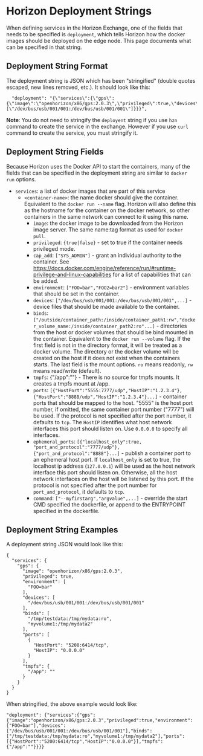 # Horizon Deployment Strings

When defining services in the Horizon Exchange, one of the fields that needs to be specified is `deployment`, which tells Horizon how the docker images should be deployed on the edge node. This page documents what can be specified in that string.

## Deployment String Format

The deployment string is JSON which has been "stringified" (double quotes escaped, new lines removed, etc.). It should look like this:

```
  "deployment": "{\"services\":{\"gps\":{\"image\":\"openhorizon/x86/gps:2.0.3\",\"privileged\":true,\"devices\":[\"/dev/bus/usb/001/001:/dev/bus/usb/001/001\"]}}}",
 ```

 **Note**: You do not need to stringify the `deployent` string if you use `hzn` command to create the service in the exchange. However if you use `curl` command to create the service, you must stringify it.

## Deployment String Fields

Because Horizon uses the Docker API to start the containers, many of the fields that can be specified in the deployment string are similar to `docker run` options.

- `services`: a list of docker images that are part of this service
  - `<container-name>`: the name docker should give the container. Equivalent to the `docker run --name` flag. Horizon will also define this as the hostname for the container on the docker network, so other containers in the same network can connect to it using this name.
    - `image`: the docker image to be downloaded from the Horizon image server. The same name:tag format as used for `docker pull`.
    - `privileged`: `{true|false}` - set to true if the container needs privileged mode.
    - `cap_add`: `["SYS_ADMIN"]` - grant an individual authority to the container. See https://docs.docker.com/engine/reference/run/#runtime-privilege-and-linux-capabilities for a list of capabilities that can be added.
    - `environment`: `["FOO=bar","FOO2=bar2"]` - environment variables that should be set in the container.
    - `devices`: `["/dev/bus/usb/001/001:/dev/bus/usb/001/001",...]` - device files that should be made available to the container.
    - `binds`: `["/outside/container_path:/inside/container_path1:rw","docker_volume_name:/inside/container_path2:ro"...]` - directories from the host or docker volumes that should be bind mounted in the container. Equivalent to the `docker run --volume` flag. If the first field is not in the directory format, it will be treated as a docker volume. The directory or the docker volume will be created on the host if it does not exist when the containers starts. The last field is the mount options. `ro` means readonly, `rw` means read/write (default).
    - `tmpfs`: {"/app":""} - There is no source for tmpfs mounts. It creates a tmpfs mount at /app.
    - `ports`: `[{"HostPort":"5555:7777/udp","HostIP":"1.2.3.4"},{"HostPort":"8888/udp","HostIP":"1.2.3.4"}...]` -  container ports that should be mapped to the host. "5555" is the host port number, if omitted, the same container port number ("7777") will be used. If the protocol is not specified after the port number, it defaults to `tcp`. The `HostIP` identifies what host network interfaces this port should listen on. Use `0.0.0.0` to specify all interfaces.
    - `ephemeral_ports`: `[{"localhost_only":true, "port_and_protocol":"7777/udp"}, {"port_and_protocol":"8888"}...]` - publish a container port to an ephemeral host port. If `localhost_only` is set to true, the localhost ip address (`127.0.0.1`) will be used as the host network interface this port should listen on. Otherwise, all the host network interfaces on the host will be listened by this port. If the protocol is not specified after the port number for `port_and_protocol`, it defaults to `tcp`.
    - `command`: `["--myfirstarg","argvalue",...]` - override the start CMD specified the dockerfile, or append to the ENTRYPOINT specified in the dockerfile.

## Deployment String Examples

A deployment string JSON would look like this:

```
{
  "services": {
    "gps": {
      "image": "openhorizon/x86/gps:2.0.3",
      "privileged": true,
      "environment": [
        "FOO=bar"
      ],
      "devices": [
        "/dev/bus/usb/001/001:/dev/bus/usb/001/001"
      ],
      "binds": [
        "/tmp/testdata:/tmp/mydata:ro",
        "myvolume1:/tmp/mydata2"
      ],
      "ports": [
        {
          "HostPort": "5200:6414/tcp",
          "HostIP": "0.0.0.0"
        }
      ],
      "tmpfs": {
        "/app": ""
      }
    }
  }
}
```

When stringified, the above example would look like:

```
"deployment": {"services":{"gps":{"image":"openhorizon/x86/gps:2.0.3","privileged":true,"environment":["FOO=bar"],"devices":["/dev/bus/usb/001/001:/dev/bus/usb/001/001"],"binds":["/tmp/testdata:/tmp/mydata:ro","myvolume1:/tmp/mydata2"],"ports":[{"HostPort":"5200:6414/tcp","HostIP":"0.0.0.0"}],"tmpfs":{"/app":""}}}}
```
